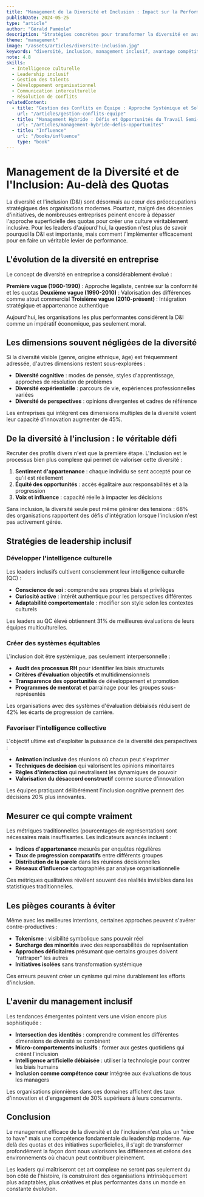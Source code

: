 ```yaml
---
title: "Management de la Diversité et Inclusion : Impact sur la Performance d'Entreprise"
publishDate: 2024-05-25
type: "article"
author: "Gérald Paméole"
description: "Stratégies concrètes pour transformer la diversité en avantage compétitif mesurable, et analyse des meilleures pratiques d'inclusion observées dans les organisations performantes."
theme: "management"
image: "/assets/articles/diversite-inclusion.jpg"
keywords: "diversité, inclusion, management inclusif, avantage compétitif, équité, appartenance, intelligence culturelle, leadership inclusif, performance organisationnelle"
note: 4.8
skills:
  - Intelligence culturelle
  - Leadership inclusif
  - Gestion des talents
  - Développement organisationnel
  - Communication interculturelle
  - Résolution de conflits
relatedContent:
  - title: "Gestion des Conflits en Équipe : Approche Systémique et Solutions Durables"
    url: "/articles/gestion-conflits-equipe"
  - title: "Management Hybride : Défis et Opportunités du Travail Semi-Distant"
    url: "/articles/management-hybride-defis-opportunites"
  - title: "Influence"
    url: "/books/influence"
    type: "book"
---
```


# Management de la Diversité et de l'Inclusion: Au-delà des Quotas

La diversité et l'inclusion (D&I) sont désormais au cœur des préoccupations stratégiques des organisations modernes. Pourtant, malgré des décennies d'initiatives, de nombreuses entreprises peinent encore à dépasser l'approche superficielle des quotas pour créer une culture véritablement inclusive. Pour les leaders d'aujourd'hui, la question n'est plus de savoir pourquoi la D&I est importante, mais comment l'implémenter efficacement pour en faire un véritable levier de performance.

## L'évolution de la diversité en entreprise

Le concept de diversité en entreprise a considérablement évolué :

**Première vague (1960-1990)** : Approche légaliste, centrée sur la conformité et les quotas
**Deuxième vague (1990-2010)** : Valorisation des différences comme atout commercial
**Troisième vague (2010-présent)** : Intégration stratégique et appartenance authentique

Aujourd'hui, les organisations les plus performantes considèrent la D&I comme un impératif économique, pas seulement moral.

## Les dimensions souvent négligées de la diversité

Si la diversité visible (genre, origine ethnique, âge) est fréquemment adressée, d'autres dimensions restent sous-explorées :

- **Diversité cognitive** : modes de pensée, styles d'apprentissage, approches de résolution de problèmes
- **Diversité expérientielle** : parcours de vie, expériences professionnelles variées
- **Diversité de perspectives** : opinions divergentes et cadres de référence

Les entreprises qui intègrent ces dimensions multiples de la diversité voient leur capacité d'innovation augmenter de 45%.

## De la diversité à l'inclusion : le véritable défi

Recruter des profils divers n'est que la première étape. L'inclusion est le processus bien plus complexe qui permet de valoriser cette diversité :

1. **Sentiment d'appartenance** : chaque individu se sent accepté pour ce qu'il est réellement
2. **Équité des opportunités** : accès égalitaire aux responsabilités et à la progression
3. **Voix et influence** : capacité réelle à impacter les décisions

Sans inclusion, la diversité seule peut même générer des tensions : 68% des organisations rapportent des défis d'intégration lorsque l'inclusion n'est pas activement gérée.

## Stratégies de leadership inclusif

### Développer l'intelligence culturelle

Les leaders inclusifs cultivent consciemment leur intelligence culturelle (QC) :

- **Conscience de soi** : comprendre ses propres biais et privilèges
- **Curiosité active** : intérêt authentique pour les perspectives différentes
- **Adaptabilité comportementale** : modifier son style selon les contextes culturels

Les leaders au QC élevé obtiennent 31% de meilleures évaluations de leurs équipes multiculturelles.

### Créer des systèmes équitables

L'inclusion doit être systémique, pas seulement interpersonnelle :

- **Audit des processus RH** pour identifier les biais structurels
- **Critères d'évaluation objectifs** et multidimensionnels
- **Transparence des opportunités** de développement et promotion
- **Programmes de mentorat** et parrainage pour les groupes sous-représentés

Les organisations avec des systèmes d'évaluation débiaisés réduisent de 42% les écarts de progression de carrière.

### Favoriser l'intelligence collective

L'objectif ultime est d'exploiter la puissance de la diversité des perspectives :

- **Animation inclusive** des réunions où chacun peut s'exprimer
- **Techniques de décision** qui valorisent les opinions minoritaires
- **Règles d'interaction** qui neutralisent les dynamiques de pouvoir
- **Valorisation du désaccord constructif** comme source d'innovation

Les équipes pratiquant délibérément l'inclusion cognitive prennent des décisions 20% plus innovantes.

## Mesurer ce qui compte vraiment

Les métriques traditionnelles (pourcentages de représentation) sont nécessaires mais insuffisantes. Les indicateurs avancés incluent :

- **Indices d'appartenance** mesurés par enquêtes régulières
- **Taux de progression comparatifs** entre différents groupes
- **Distribution de la parole** dans les réunions décisionnelles
- **Réseaux d'influence** cartographiés par analyse organisationnelle

Ces métriques qualitatives révèlent souvent des réalités invisibles dans les statistiques traditionnelles.

## Les pièges courants à éviter

Même avec les meilleures intentions, certaines approches peuvent s'avérer contre-productives :

- **Tokenisme** : visibilité symbolique sans pouvoir réel
- **Surcharge des minorités** avec des responsabilités de représentation
- **Approches déficitaires** présumant que certains groupes doivent "rattraper" les autres
- **Initiatives isolées** sans transformation systémique

Ces erreurs peuvent créer un cynisme qui mine durablement les efforts d'inclusion.

## L'avenir du management inclusif

Les tendances émergentes pointent vers une vision encore plus sophistiquée :

- **Intersection des identités** : comprendre comment les différentes dimensions de diversité se combinent
- **Micro-comportements inclusifs** : former aux gestes quotidiens qui créent l'inclusion
- **Intelligence artificielle débiaisée** : utiliser la technologie pour contrer les biais humains
- **Inclusion comme compétence cœur** intégrée aux évaluations de tous les managers

Les organisations pionnières dans ces domaines affichent des taux d'innovation et d'engagement de 30% supérieurs à leurs concurrents.

## Conclusion

Le management efficace de la diversité et de l'inclusion n'est plus un "nice to have" mais une compétence fondamentale du leadership moderne. Au-delà des quotas et des initiatives superficielles, il s'agit de transformer profondément la façon dont nous valorisons les différences et créons des environnements où chacun peut contribuer pleinement.

Les leaders qui maîtriseront cet art complexe ne seront pas seulement du bon côté de l'histoire, ils construiront des organisations intrinsèquement plus adaptables, plus créatives et plus performantes dans un monde en constante évolution.
